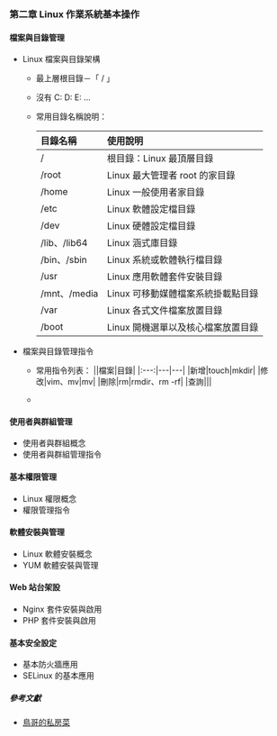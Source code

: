 ### 第二章 Linux 作業系統基本操作
#### 檔案與目錄管理
+ Linux 檔案與目錄架構
  + 最上層根目錄－「 / 」
  + 沒有 C: D: E: ...
  + 常用目錄名稱說明：
  
    | 目錄名稱      | 使用說明                             |
    |:--------------|:-------------------------------------|
    | /             | 根目錄：Linux 最頂層目錄             |
    | /root         | Linux 最大管理者 root 的家目錄       |
    | /home         | Linux 一般使用者家目錄               |
    | /etc          | Linux 軟體設定檔目錄                 |
    | /dev          | Linux 硬體設定檔目錄                 |
    | /lib、/lib64  | Linux 涵式庫目錄                     |
    | /bin、/sbin   | Linux 系統或軟體執行檔目錄           |
    | /usr          | Linux 應用軟體套件安裝目錄           |
    | /mnt、/media  | Linux 可移動媒體檔案系統掛載點目錄   |
    | /var          | Linux 各式文件檔案放置目錄           |
    | /boot         | Linux 開機選單以及核心檔案放置目錄   |

+ 檔案與目錄管理指令
  + 常用指令列表：
    ||檔案|目錄|
    |:---:|---|---|
    |新增|touch|mkdir|
    |修改|vim、mv|mv|
    |刪除|rm|rmdir、rm -rf|
    |查詢|||

  + 

#### 使用者與群組管理
+ 使用者與群組概念
+ 使用者與群組管理指令

#### 基本權限管理
+ Linux 權限概念
+ 權限管理指令

#### 軟體安裝與管理
+ Linux 軟體安裝概念
+ YUM 軟體安裝與管理

#### Web 站台架設
+ Nginx 套件安裝與啟用
+ PHP 套件安裝與啟用

#### 基本安全設定
+ 基本防火牆應用
+ SELinux 的基本應用

##### 參考文獻
+ [鳥哥的私房菜](http://linux.vbird.org/)
